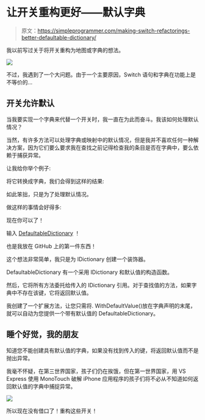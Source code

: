 # 让开关重构更好——默认字典

> 原文：<https://simpleprogrammer.com/making-switch-refactorings-better-defaultable-dictionary/>

我以前写过关于将开关重构为地图或字典的想法。

![](img/b1c34ebe60b700e0c6e13434db391f16.png)

不过，我遇到了一个大问题。由于一个主要原因，Switch 语句和字典在功能上是不等价的…

## 开关允许默认

当我要实现一个字典来代替一个开关时，我一直在为此而奋斗。我该如何处理默认情况？

当然，有许多方法可以处理字典或映射中的默认情况，但是我并不喜欢任何一种解决方案，因为它们要么要求我在查找之前记得检查我的条目是否在字典中，要么依赖于捕获异常。

让我给你举个例子:

将它转换成字典，我们会得到这样的结果:

如此笨拙，只是为了处理默认情况。

做这样的事情会好得多:

现在你可以了！

输入 [DefaultableDictionary](https://github.com/jsonmez/Defaultable-Dictionary) ！

也是我放在 GitHub 上的第一件东西！

这个想法非常简单，我只是为 IDictionary 创建一个装饰器。

DefaultableDictionary 有一个采用 IDictionary 和默认值的构造函数。

然后，它将所有方法委托给传入的 IDictionary 引用。对于查找值的方法，如果字典中不存在该键，它将返回默认值。

我创建了一个扩展方法，让您只需将. WithDefaultValue()放在字典声明的末尾，就可以自动为您提供一个带有默认值的 DefaultableDictionary。

## 睡个好觉，我的朋友

知道您不能创建具有默认值的字典，如果没有找到传入的键，将返回默认值而不是抛出异常。

我毫不怀疑，在第三世界国家，孩子们仍在挨饿，但在第一世界国家，用 VS Express 使用 MonoTouch 破解 iPhone 应用程序的孩子们将不必从不知道如何返回默认值的字典中捕捉异常。

![](img/e35875c410bca97a5d97f9ee8389a582.png)

所以现在没有借口了！重构这些开关！